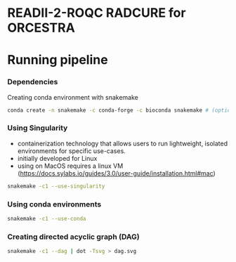 # READII-2-ROQC RADCURE for ORCESTRA

# Running pipeline


### Dependencies

Creating conda environment with snakemake


```bash
conda create -n snakemake -c conda-forge -c bioconda snakemake # (optional: singularity)
```


### Using Singularity

* containerization technology that allows users to run lightweight, isolated environments for specific use-cases.
* initially developed for Linux
* using on MacOS requires a linux VM (https://docs.sylabs.io/guides/3.0/user-guide/installation.html#mac)

``` bash
snakemake -c1 --use-singularity
```

### Using conda environments

```bash
snakemake -c1 --use-conda
```


### Creating directed acyclic graph (DAG)

```bash
snakemake -c1 --dag | dot -Tsvg > dag.svg
```



